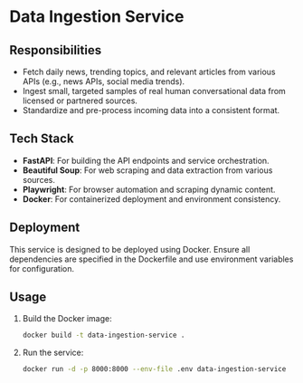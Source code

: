 # Data Ingestion Service

## Responsibilities
- Fetch daily news, trending topics, and relevant articles from various APIs (e.g., news APIs, social media trends).
- Ingest small, targeted samples of real human conversational data from licensed or partnered sources.
- Standardize and pre-process incoming data into a consistent format.

## Tech Stack
- **FastAPI**: For building the API endpoints and service orchestration.
- **Beautiful Soup**: For web scraping and data extraction from various sources.
- **Playwright**: For browser automation and scraping dynamic content.
- **Docker**: For containerized deployment and environment consistency.

## Deployment
This service is designed to be deployed using Docker. Ensure all dependencies are specified in the Dockerfile and use environment variables for configuration.

## Usage
1. Build the Docker image:
	```sh
	docker build -t data-ingestion-service .
	```
2. Run the service:
	```sh
	docker run -d -p 8000:8000 --env-file .env data-ingestion-service
	```
